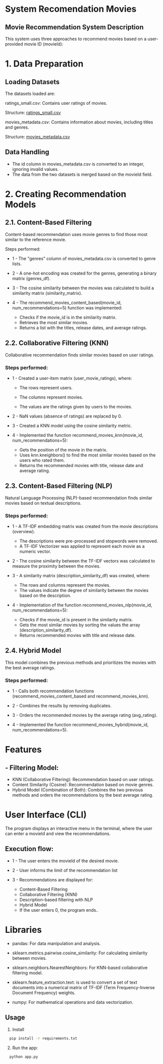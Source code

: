 # System Recomendation Movies

## Movie Recommendation System Description
This system uses three approaches to recommend movies based on a user-provided movie ID (movieId):

# 1. Data Preparation

## Loading Datasets
The datasets loaded are:

ratings_small.csv: Contains user ratings of movies. 

Structure:
[ratings_small.csv](./ratings_small.csv)


movies_metadata.csv: Contains information about movies, including titles and genres. 

Structure:
[movies_metadata.csv](./movies_metadata.csv)

## Data Handling
- The id column in movies_metadata.csv is converted to an integer, ignoring invalid values.
- The data from the two datasets is merged based on the movieId field.

# 2. Creating Recommendation Models

## 2.1. Content-Based Filtering

Content-based recommendation uses movie genres to find those most similar to the reference movie.

Steps performed:

- 1 - The "genres" column of movies_metadata.csv is converted to genre lists.


- 2 - A one-hot encoding was created for the genres, generating a binary matrix (genres_df).


- 3 - The cosine similarity between the movies was calculated to build a similarity matrix (similarity_matrix).


- 4 - The recommend_movies_content_based(movie_id, num_recommendations=5) function was implemented:
  - Checks if the movie_id is in the similarity matrix.
  - Retrieves the most similar movies.
  - Returns a list with the titles, release dates, and average ratings.

## 2.2. Collaborative Filtering (KNN)

Collaborative recommendation finds similar movies based on user ratings.

### Steps performed:
- 1 - Created a user-item matrix (user_movie_ratings), where:
  - The rows represent users.

  - The columns represent movies.
  - The values are the ratings given by users to the movies.
  

- 2 - NaN values (absence of ratings) are replaced by 0.


- 3 - Created a KNN model using the cosine similarity metric.

- 4 - Implemented the function recommend_movies_knn(movie_id, num_recommendations=5):
  - Gets the position of the movie in the matrix.
  - Uses knn.kneighbors() to find the most similar movies based on the users who rated them.
  - Returns the recommended movies with title, release date and average rating.

## 2.3. Content-Based Filtering (NLP)
Natural Language Processing (NLP)-based recommendation finds similar movies based on textual descriptions.

### Steps performed:
- 1 - A TF-IDF embedding matrix was created from the movie descriptions (overview).
  - The descriptions were pre-processed and stopwords were removed.
  - A TF-IDF Vectorizer was applied to represent each movie as a numeric vector.


- 2 - The cosine similarity between the TF-IDF vectors was calculated to measure the proximity between the movies.


- 3 - A similarity matrix (description_similarity_df) was created, where:
  - The rows and columns represent the movies.
  - The values indicate the degree of similarity between the movies based on the description.


- 4 - Implementation of the function recommend_movies_nlp(movie_id, num_recommendations=5):
  - Checks if the movie_id is present in the similarity matrix.
  - Gets the most similar movies by sorting the values the array (description_similarity_df).
  - Returns recommended movies with title and release date.

## 2.4. Hybrid Model
This model combines the previous methods and prioritizes the movies with the best average ratings.

### Steps performed:
- 1 - Calls both recommendation functions (recommend_movies_content_based and recommend_movies_knn).


- 2 - Combines the results by removing duplicates.


- 3 - Orders the recommended movies by the average rating (avg_rating).


- 4 - Implemented the function recommend_movies_hybrid(movie_id, num_recommendations=5).

# Features
## - Filtering Model:

- KNN (Collaborative Filtering): Recommendation based on user ratings.
- Content Similarity (Cosine): Recommendation based on movie genres.
- Hybrid Model (Combination of Both): Combines the two previous methods and orders the recommendations by the best average rating.

# User Interface (CLI)
The program displays an interactive menu in the terminal, where the user can enter a movieId and view the recommendations.

## Execution flow:

- 1 - The user enters the movieId of the desired movie.


- 2 - User informs the limit of the recommendation list
 

- 3 - Recommendations are displayed for:
    - Content-Based Filtering
    - Collaborative Filtering (KNN)
    - Description-based filtering with NLP
    - Hybrid Model
    - If the user enters 0, the program ends..

# Libraries

- pandas: For data manipulation and analysis.


- sklearn.metrics.pairwise.cosine_similarity: For calculating similarity between movies.


- sklearn.neighbors.NearestNeighbors: For KNN-based collaborative filtering model.


- sklearn.feature_extraction.text: is used to convert a set of text documents into a numerical matrix of TF-IDF (Term Frequency-Inverse Document Frequency) weights.


- numpy: For mathematical operations and data vectorization.

## Usage

1. Install
  ```bash
    pip install -r requirements.txt
  ```

2. Run the app:
  ```bash
    python app.py
  ```